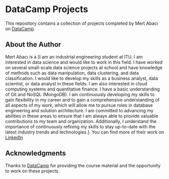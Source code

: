 # DataCamp Projects

This repository contains a collection of projects completed by Mert Abacı on [DataCamp](https://www.datacamp.com).

## About the Author

Mert Abacı is a [I am an industrial engineering student at ITU. I am interested in data science and would like to work in this field. I have worked on several small-scale data science projects at school and have knowledge of methods such as data manipulation, data clustering, and data classification. I would like to develop my skills as a business analyst, data scientist, or data analyst in these fields. I am also interested in cloud computing systems and quantitative finance. I have a basic understanding of Git and NoSQL (MongoDB). I am continuously developing my skills to gain flexibility in my career and to gain a comprehensive understanding of all aspects of my work, which will allow me to pursue roles in database engineering and solution architecture. I am committed to advancing my abilities in these areas to ensure that I am always able to provide valuable contributions to my team and organization. Additionally, I understand the importance of continuously refining my skills to stay up-to-date with the latest industry trends and technologies.]. You can find more of their work on [LinkedIn](https://www.linkedin.com/in/mert-abac%C4%B1-493999190/)


## Acknowledgments

Thanks to [DataCamp](https://www.datacamp.com) for providing the course material and the opportunity to work on these projects.


